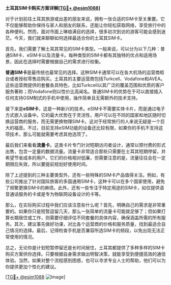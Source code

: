 **土耳其SIM卡购买方案详解[[TG💪+ @esim1088](https://t.me/s/esim1088)]**

对于计划前往土耳其旅游或出差的朋友来说，拥有一张合适的SIM卡至关重要。它不仅能够帮助你保持与家人和朋友的联系，还能让你轻松获取网络，享受旅行中的各种便利。然而，面对市面上琳琅满目的选择，很多初次到访的游客可能会感到迷茫。今天，我们就来聊聊如何选择最适合你的土耳其SIM卡。

首先，我们需要了解土耳其常见的SIM卡类型。一般来说，可以分为以下几种：普通SIM卡、eSIM卡以及流量卡。每种类型的SIM卡都有其独特的优点和适用场景，因此在选择时需要根据自己的需求进行权衡。

**普通SIM卡**是最传统也最常见的选择。这种SIM卡通常可以在各大机场的运营商柜台或者授权零售店购买。土耳其的主要运营商包括Turkcell、Vodafone和AVEA。这些运营商提供的套餐各具特色，比如Turkcell以其广泛的覆盖范围和优质的客户服务著称；而Vodafone则以性价比高闻名。普通SIM卡的优势在于可以直接插入任何支持GSM制式的手机中使用，操作简单且无需额外的技术支持。

接下来是**eSIM卡**，这是一种新兴的技术。eSIM卡不需要实体卡片，而是通过电子方式嵌入设备中。它的最大优势在于灵活性，用户可以在不同的国家和地区随时切换运营商的服务，而无需更换物理SIM卡。这对于经常旅行的人来说无疑是一个巨大的福音。不过，目前支持eSIM功能的设备还比较有限，如果你的手机不支持这项技术，那么可能就需要考虑其他选项了。

最后我们来看看**流量卡**。这类卡片专门针对短期访问者设计，通常以预付费的形式出售，包含一定量的数据流量。流量卡非常适合那些只需要在土耳其短期停留，并希望节省成本的用户。它们的价格相对低廉，但需要注意的是，流量往往会在一定期限后失效，所以要提前规划好使用时间。

除了上述提到的三种主要类型外，还有一些特殊的SIM卡产品值得关注。例如，有些公司推出了针对国际旅客的多国通用SIM卡，这种卡可以在多个国家使用，避免了频繁更换SIM卡的麻烦。此外，还有一些专注于特定用途的SIM卡，如仅提供语音通话服务的卡或是专为物联网设备设计的卡等。

那么，在实际购买过程中我们应该注意些什么呢？首先，明确自己的需求是非常重要的。如果你只是短暂逗留几天，那么一张简单的流量卡可能就足够了；但如果打算长期居住或工作，则需要仔细评估不同套餐的具体内容，确保涵盖所需的所有服务。其次，建议事先做好功课，对比各个运营商的价格和服务质量，找到最适合自己情况的选择。最后，记得检查手机是否兼容所选SIM卡的频段，以免出现无法正常使用的情况。

总之，无论你是计划短暂停留还是长时间居住，土耳其都提供了多种多样的SIM卡购买方案供你选择。只要根据自身需求做出明智决策，就能享受到便捷高效的通信体验。当然，如果对整个流程感到困惑，也可以寻求专业人士的帮助，他们可以为你提供更加个性化的建议。

[[TG💪+ @esim1088](https://t.me/s/esim1088) ![Image](https://i.postimg.cc/4NQfJmqS/Snipaste-2025-05-13-00-14-12.png)]